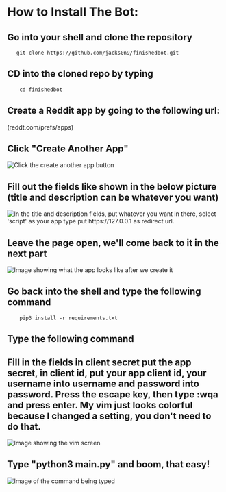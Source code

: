 # How to Install The Bot:

##  Go into your shell and clone the repository
       git clone https://github.com/jacks0n9/finishedbot.git
## CD into the cloned repo by typing
        cd finishedbot
## Create a Reddit app by going to the following url:
(reddt.com/prefs/apps)
## Click "Create Another App"
![Click the create another app button](https://raw.githubusercontent.com/milodogexists/epickarmabot/master/4.png)
## Fill out the fields like shown in the below picture (title and description can be whatever you want)
![In the title and description fields, put whatever you want in there, select 'script' as your app type put https://127.0.0.1 as redirect url.](https://raw.githubusercontent.com/milodogexists/epickarmabot/master/5.png)
## Leave the page open, we'll come back to it in the next part
![Image showing what the app looks like after we create it](https://raw.githubusercontent.com/milodogexists/epickarmabot/master/6.png)
## Go back into the shell and type the following command
        pip3 install -r requirements.txt
## Type the following command
## Fill in the fields in client secret put the app secret, in client id, put your app client id, your username into username and password into password. Press the escape key, then type :wqa and press enter. My vim just looks colorful because I changed a setting, you don't need to do that.
![Image showing the vim screen](https://raw.githubusercontent.com/milodogexists/epickarmabot/master/9.png)
## Type "python3 main.py" and boom, that easy!
![Image of the command being typed](https://raw.githubusercontent.com/milodogexists/epickarmabot/master/10.png)
